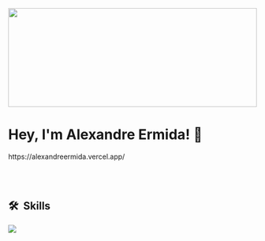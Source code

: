 <img  height="200" width="100%" src="https://i.pinimg.com/originals/3f/d9/e2/3fd9e234d88c26d91e25247a9bcfe6b1.jpg">
<h1 align="left">Hey, I'm Alexandre Ermida! 👋 </h1>
<p>https://alexandreermida.vercel.app/</p>
<br><br>

## 🛠 &nbsp;Skills

<p>
  <img src="https://skillicons.dev/icons?i=js,ts,laravel,cs,react,next,tailwind,bootstrap,nodejs,express" />
</p
<br><br>
